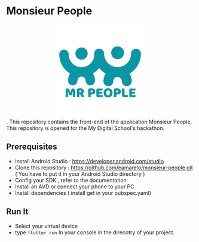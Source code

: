 # Monsieur People

<div style="text-align:center"><img src="./assets/logo.png" width="250"></div>.
This repository contains the front-end of the application Monsieur People.
This repository is opened for the My Digital School's hackathon.

## Prerequisites

- Install Android Studio : https://developer.android.com/studio
- Clone this repository : https://github.com/eamarelo/monsieur-people.git ( You have to put it in your Android Studio directory )
- Config your SDK , refer to the documentation
- Install an AVD or connect your phone to your PC
- Install dependencies ( install get in your pubspec.yaml)

## Run It

- Select your virtual device
- type `flutter run` In your console in the direcotry of your project.
